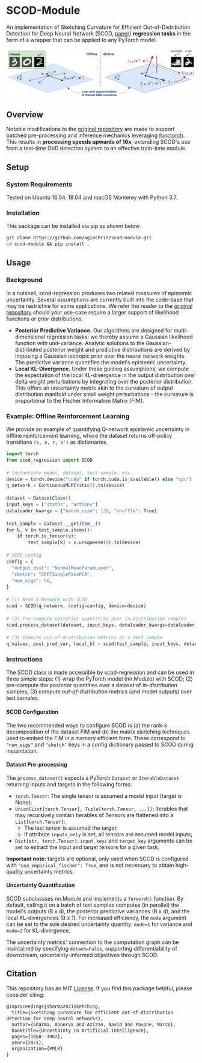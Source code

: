 # SCOD-Module
An implementation of Sketching Curvature for Efficient Out-of-Distribution Detection for Deep Neural Network (SCOD, [paper](https://arxiv.org/abs/2102.12567)) **regression tasks** in the form of a wrapper that can be applied to any PyTorch model.

![Figure](figures/scod_figure.png)


## Overview
Notable modifications to the [original repository](https://github.com/StanfordASL/SCOD) are made to support batched pre-processing and inference mechanics leveraging [functorch](https://pytorch.org/functorch/stable/). 
This results in **processing speeds upwards of 10x**, extending SCOD's use from a test-time OoD detection system to an effective train-time module.


## Setup

### System Requirements
Tested on Ubuntu 16.04, 18.04 and macOS Monterey with Python 3.7.

### Installation
This package can be installed via pip as shown below.

```bash
git clone https://github.com/agiachris/scod-module.git
cd scod-module && pip install .
```


## Usage

### Background
In a nutshell, scod-regression produces two related measures of epistemic uncertainty. 
Several assumptions are currently built into the code-base that may be restrictive for some applications.
We refer the reader to the [original repository](https://github.com/StanfordASL/SCOD) should your use-case require a larger support of likelihood functions or prior distributions.
- **Posterior Predictive Variance.** 
Our algorithms are designed for multi-dimensional regression tasks; we thereby assume a Gaussian likelihood function with unit-variance. 
Analytic solutions to the Gaussian-distributed posterior weight and predictive distributions are derived by imposing a Gaussian isotropic prior over the neural network weights.
The predictive variance quantifies the model's epistemic uncertainty.
- **Local KL-Divergence.**
Under these guiding assumptions, we compute the expectation of the local KL-divergence in the output distribution over delta weight perturbations by integrating over the posterior distribution. 
This offers an uncertainty metric akin to the curvature of output distribution manifold under small weight perturbations - the curvature is proportional to the Fischer Information Matrix (FIM). 

### Example: Offline Reinforcement Learning
We provide an example of quantifying Q-network epistemic uncertainty in offline reinforcement learning, where the dataset returns off-policy transitions `(s, a, r, s')` as dictionaries. 

```python 
import torch
from scod_regression import SCOD

# Instantiate model, dataset, test-sample, etc.
device = torch.device("cuda" if torch.cuda.is_available() else "cpu")
q_network = ContinuousMLPCritic().to(device)

dataset = DatasetClass()
input_keys = ["states", "actions"]
dataloader_kwargs = {"batch_size": 128, "shuffle": True}

test_sample = dataset.__getitem__()
for k, v in test_sample.items():
    if torch.is_tensor(v):
        test_sample[k] = v.unsqueeze(0).to(device)

# SCOD config
config = {
  "output_dist": "NormalMeanParamLayer",
  "sketch": "SRFTSinglePassPCA",
  "num_eigs": 50,
}

# (1) Wrap Q-Network with SCOD
scod = SCOD(q_network, config=config, device=device)

# (2) Pre-compute posterior quantities over in-distribution samples
scod.process_dataset(dataset, input_keys, dataloader_kwargs=dataloader_kwargs)

# (3) Compute out-of-distribution metrics on a test sample
q_values, post_pred_var, local_kl = scod(test_sample, input_keys, detach=False)
```

### Instructions
The SCOD class is made accessible by scod-regression and can be used in three simple steps: (1) wrap the PyTorch model (nn.Module) with SCOD; (2) pre-compute the posterior quantities over a dataset of *in-distribution* samples; (3) compute *out-of-distribution* metrics (and model outputs) over test samples.

#### SCOD Configuration
The two recommended ways to configure SCOD is (a) the rank-*k* decomposition of the dataset FIM and (b) the matrix sketching techniques used to embed the FIM in a memory efficient form.
These correspond to `"num_eigs"` and `"sketch"` keys in a config dictionary passed to SCOD during instantiation.

#### Dataset Pre-processing
The `process_dataset()` expects a PyTorch `Dataset` or `IterableDataset` returning inputs and targets in the following forms:
- `torch.Tensor`: The single tensor is assumed a model input (target is None);
- `Union[List[torch.Tensor], Tuple[torch.Tensor, ...]]`: Iterables that may recursively contain Iterables of Tensors are flattened into a `List[torch.Tensor]`:
    - The last tensor is assumed the target;
    - If attribute `inputs_only` is set, all tensors are assumed model inputs;
- `Dict[str, torch.Tensor]`: `input_keys` and `target_key` arguments can be set to extract the input and target tensors for a given task.

**Important note:** targets are optional, only used when SCOD is configured with `"use_empirical_fischer": True`, and is not necessary to obtain high-quality uncertainty metrics.

#### Uncertainty Quantification
SCOD subclassses nn.Module and implements a `forward()` function. 
By default, calling it on a batch of test samples computes (in parallel) the model's outputs (B x d), the posterior predictive variances (B x d), and the local KL-divergences (B x 1). For increased efficiency, the `mode` argument can be set to the sole desired uncertainty quantity: `mode=1` for variance and `mode=2` for KL-divergence.

The uncertainty metrics' connection to the computation graph can be maintained by specifying `detach=False`, supporting differentiability of downstream, uncertainty-informed objectives through SCOD. 


## Citation
This repository has an MIT [License](https://github.com/agiachris/scod-regression/blob/main/LICENSE). If you find this package helpful, please consider citing:
```
@inproceedings{sharma2021sketching,
  title={Sketching curvature for efficient out-of-distribution detection for deep neural networks},
  author={Sharma, Apoorva and Azizan, Navid and Pavone, Marco},
  booktitle={Uncertainty in Artificial Intelligence},
  pages={1958--1967},
  year={2021},
  organization={PMLR}
}
```

